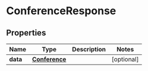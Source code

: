 # ConferenceResponse

## Properties
Name | Type | Description | Notes
------------ | ------------- | ------------- | -------------
**data** | [**Conference**](Conference.md) |  |  [optional]
